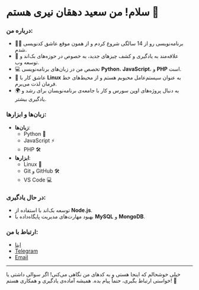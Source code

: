 # سلام! من سعید دهقان نیری هستم 👋

### درباره من:

- 🧑‍💻 برنامه‌نویسی رو از 14 سالگی شروع کردم و از همون موقع عاشق کدنویسی شدم.
- 🌱 علاقه‌مند به یادگیری و کشف چیزهای جدید، به خصوص در حوزه‌های بک‌اند و توسعه وب.
- 💻 تخصص من در زبان‌های برنامه‌نویسی **Python**، **JavaScript**، و **PHP** است.
- 🔧 عاشق کار با **Linux** به عنوان سیستم‌عامل محبوبم هستم و از محیط‌های خط فرمان لذت می‌برم.
- 🌍 به دنبال پروژه‌های اوپن سورس و کار با جامعه‌ی برنامه‌نویسان برای رشد و یادگیری بیشتر.

### زبان‌ها و ابزارها:

- **زبان‌ها**: 
  - Python 🐍
  - JavaScript ⚡
  - PHP 🛠️
- **ابزارها**:
  - Linux 🐧
  - Git و GitHub 🛠️
  - VS Code 💻
  
### در حال یادگیری:

- توسعه بک‌اند با استفاده از **Node.js**.
- بهبود مهارت‌های مدیریت پایگاه‌داده با **MySQL** و **MongoDB**.


### ارتباط با من:

- [ایتا](https://eitaa.com/dehghans910)
- [Telegram](https://t.me/dehghans910/)
- [Email](mailto:dehghans910@gmail.com)

---

خیلی خوشحالم که اینجا هستی و به کدهای من نگاهی می‌کنی! اگر سوالی داشتی یا خواستی ارتباط بگیری، حتماً پیام بده. همیشه آماده‌ی یادگیری و همکاری هستم! 🚀
